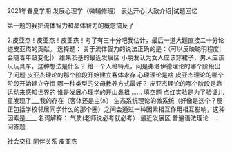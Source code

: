 2021年春夏学期 发展心理学（微辅修班） 表达开心|大致介绍|试题回忆



 第一题的我把流体智力和晶体智力的概念搞反了


 2.皮亚杰！皮亚杰！皮亚杰！考了有三十分吧我估计，最后一道大题直接二十分论述皮亚杰的贡献。 
选择题： 关于流体智力的说法正确的是：（可以反映聪明程度|会随着年龄变化|） 维果茨基的最近发展区 
小朋友认为女人应该穿裙子，男人应该玩玩具车，这种想法是什么？
给一个人格特点，问是弗洛伊德理论的哪个阶段出了问题 
皮亚杰理论的那个阶段开始建立客体永存 
心理理论是啥 
皮亚杰理论的哪个阶段开始建立守恒 
哪一种类型的父母教养方式最好？ 
皮亚杰理论的哪个阶段是靠运动来感知世界的 
谁是发展心理学的开山鼻祖 …… 填空题 
点红实验是为了验证儿童发现了___我的存在（客体还是主体） 
生态系统理论的微系统（好像是这个？反正包括学校邻居同学什么的那个圈）之间会通过一种因素相互作用相互影响，这种因素是____
名词解释： 气质(老师说必考就必考） 最近发展区 普遍语法理论 …… 问答题 

社会交往 同伴关系 皮亚杰
